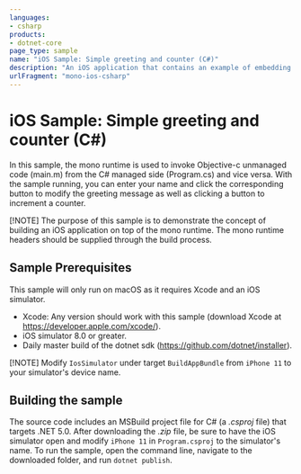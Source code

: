 ```yaml
---
languages:
- csharp
products:
- dotnet-core
page_type: sample
name: "iOS Sample: Simple greeting and counter (C#)"
description: "An iOS application that contains an example of embedding the mono runtime to invoke unmanaged code with C#."
urlFragment: "mono-ios-csharp"
---
```


# iOS Sample: Simple greeting and counter (C#)

In this sample, the mono runtime is used to invoke Objective-c unmanaged code (main.m) from the C# managed side (Program.cs) and vice versa. With the sample running, you can enter your name and click the corresponding button to modify the greeting message as well as clicking a button to increment a counter.

[!NOTE]
The purpose of this sample is to demonstrate the concept of building an iOS application on top of the mono runtime. The mono runtime headers should be supplied through the build process.

## Sample Prerequisites

This sample will only run on macOS as it requires Xcode and an iOS simulator.

- Xcode: Any version should work with this sample (download Xcode at <https://developer.apple.com/xcode/>).
- iOS simulator 8.0 or greater.
- Daily master build of the dotnet sdk (<https://github.com/dotnet/installer>).

[!NOTE]
Modify `IosSimulator` under target `BuildAppBundle` from `iPhone 11` to your simulator's device name.

## Building the sample

The source code includes an MSBuild project file for C# (a _.csproj_ file) that targets .NET 5.0. After downloading the _.zip_ file, be sure to have the iOS simulator open and modify `iPhone 11` in `Program.csproj` to the simulator's name. To run the sample, open the command line, navigate to the downloaded folder, and run `dotnet publish`.
